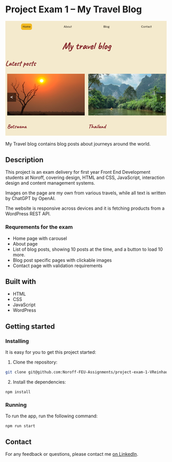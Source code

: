 # Project Exam 1 – My Travel Blog

![screenshot of travel blog website](images/assets/screenshot.png)

My Travel blog contains blog posts about journeys around the world.

## Description

This project is an exam delivery for first year Front End Development students at Noroff, covering design, HTML and CSS, JavaScript, interaction design and content management systems.

Images on the page are my own from various travels, while all text is written by ChatGPT by OpenAI.

The website is responsive across devices and it is fetching products from a WordPress REST API.

### Requrements for the exam

- Home page with carousel
- About page
- List of blog posts, showing 10 posts at the time, and a button to load 10 more.
- Blog post specific pages with clickable images
- Contact page with validation requirements

## Built with

- HTML
- CSS
- JavaScript
- WordPress

## Getting started

### Installing

It is easy for you to get this project started:

1. Clone the repository:

```bash
git clone git@github.com:Noroff-FEU-Assignments/project-exam-1-VReinhaug
```

2. Install the dependencies:

```
npm install
```

### Running

To run the app, run the following command:

```
npm run start
```

## Contact

For any feedback or questions, please contact me [on LinkedIn](https://www.linkedin.com/in/veronika-reinhaug/).

